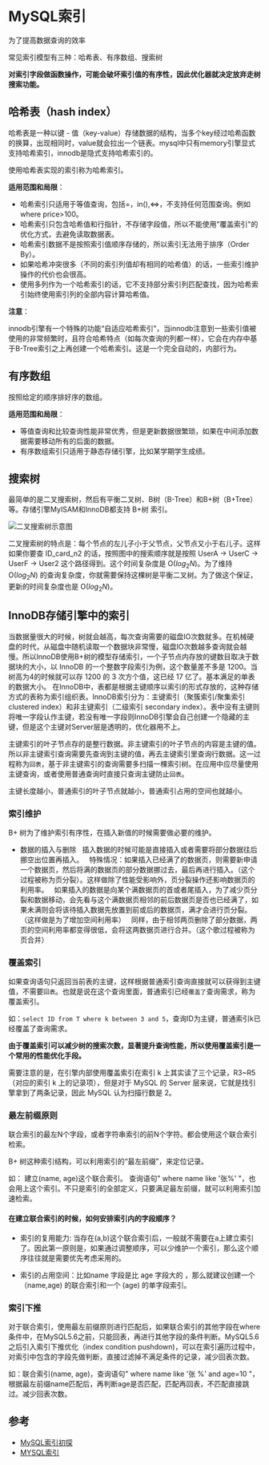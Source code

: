 # MySQL索引

为了提高数据查询的效率

常见索引模型有三种：哈希表、有序数组、搜索树

**对索引字段做函数操作，可能会破坏索引值的有序性，因此优化器就决定放弃走树搜索功能。**

## 哈希表（hash index）

哈希表是一种以键 - 值（key-value）存储数据的结构，当多个key经过哈希函数的换算，出现相同时，value就会拉出一个链表。mysql中只有memory引擎显式支持哈希索引，innodb是隐式支持哈希索引的。

使用哈希表实现的索引称为哈希索引。

**适用范围和局限**：

* 哈希索引只适用于等值查询，包括=，in(),<=>，不支持任何范围查询。例如where price>100。
* 哈希索引只包含哈希值和行指针，不存储字段值，所以不能使用"覆盖索引"的优化方式，去避免读取数据表。
* 哈希索引数据不是按照索引值顺序存储的，所以索引无法用于排序（Order By）。
* 如果哈希冲突很多（不同的索引列值却有相同的哈希值）的话，一些索引维护操作的代价也会很高。
* 使用多列作为一个哈希索引的话，它不支持部分索引列匹配查找，因为哈希索引始终使用索引列的全部内容计算哈希值。

**注意**：

innodb引擎有一个特殊的功能“自适应哈希索引”，当innodb注意到一些索引值被使用的非常频繁时，且符合哈希特点（如每次查询的列都一样），它会在内存中基于B-Tree索引之上再创建一个哈希索引。这是一个完全自动的，内部行为。

## 有序数组

按照给定的顺序排好序的数组。

**适用范围和局限**：

* 等值查询和比较查询性能非常优秀，但是更新数据很繁琐，如果在中间添加数据需要移动所有的后面的数据。
* 有序数组索引只适用于静态存储引擎，比如某学期学生成绩。

## 搜索树

最简单的是二叉搜索树，然后有平衡二叉树、B树（B-Tree）和B+树（B+Tree）等。存储引擎MyISAM和InnoDB都支持 B+树 索引。

![二叉搜索树示意图](../../../../youdaonote-images/51F1C08E6EC543CD86F9019A725C4AB4.png)

二叉搜索树的特点是：每个节点的左儿子小于父节点，父节点又小于右儿子。这样如果你要查 ID_card_n2 的话，按照图中的搜索顺序就是按照 UserA -> UserC -> UserF -> User2 这个路径得到。这个时间复杂度是 O($log_2N$)。为了维持 O($log_2N$) 的查询复杂度，你就需要保持这棵树是平衡二叉树。为了做这个保证，更新的时间复杂度也是 O($log_2N$)。

## InnoDB存储引擎中的索引

当数据量很大的时候，树就会越高，每次查询需要的磁盘IO次数就多。在机械硬盘的时代，从磁盘中随机读取一个数据块非常慢，磁盘IO次数越多查询就会越慢。所以InnoDB使用B+树的模型存储索引，一个子节点内存放的键数目取决于数据块的大小，以 InnoDB 的一个整数字段索引为例，这个数量差不多是 1200。当树高为4的时候就可以存 1200 的 3 次方个值，这已经 17 亿了。基本满足的单表的数据大小。
在InnoDB中，表都是根据主键顺序以索引的形式存放的，这种存储方式的表称为索引组织表。InnoDB索引分为：主键索引（聚簇索引/聚集索引 clustered index）和非主键索引（二级索引 secondary index）。表中没有主键则将唯一字段认作主键，若没有唯一字段则InnoDB引擎会自己创建一个隐藏的主键，但是这个主键对Server层是透明的，优化器用不上。

主键索引的叶子节点存的是整行数据。非主键索引的叶子节点的内容是主键的值。所以非主键索引查询需要先查询到主键的值，再去主键索引里查询行数据。这一过程称为`回表`，基于非主键索引的查询需要多扫描一棵索引树。在应用中应尽量使用主键查询，或者使用普通查询时直接只查询主键防止`回表`。

主键长度越小，普通索引的叶子节点就越小，普通索引占用的空间也就越小。

### 索引维护

B+ 树为了维护索引有序性，在插入新值的时候需要做必要的维护。

* 数据的插入与删除
    &nbsp;
    插入数据的时候可能是直接插入或者需要将部分数据往后挪空出位置再插入。
    &nbsp;
    特殊情况：如果插入已经满了的数据页，则需要新申请一个数据页，然后将满的数据页的部分数据挪过去，最后再进行插入。（这个过程被称为页分裂）。这样做除了性能受影响外，页分裂操作还影响数据页的利用率。
    &nbsp;
    如果插入的数据是向某个满数据页的首或者尾插入，为了减少页分裂和数据移动，会先看与这个满数据页相邻的前后数据页是否也已经满了，如果未满则会将该待插入数据先放置到前或后的数据页，满才会进行页分裂。（这样做是为了增加空间利用率）
    &nbsp;
    同样，由于相邻两页删除了部分数据，两页的空间利用率都变得很低，会将这两数据页进行合并。（这个歌过程被称为页合并）

### 覆盖索引

如果查询语句只返回当前表的主键，这样根据普通索引查询直接就可以获得到主键值，不需要`回表`。也就是说在这个查询里面，普通索引已经`覆盖了`查询需求，称为覆盖索引。

如：`select ID from T where k between 3 and 5`，查询ID为主键，普通索引k已经覆盖了查询需求。

**由于覆盖索引可以减少树的搜索次数，显著提升查询性能，所以使用覆盖索引是一个常用的性能优化手段。**

需要注意的是，在引擎内部使用覆盖索引在索引 k 上其实读了三个记录，R3~R5（对应的索引 k 上的记录项），但是对于 MySQL 的 Server 层来说，它就是找引擎拿到了两条记录，因此 MySQL 认为扫描行数是 2。

### 最左前缀原则

联合索引的最左N个字段，或者字符串索引的前N个字符。都会使用这个联合索引检索。

B+ 树这种索引结构，可以利用索引的“最左前缀”，来定位记录。

如： 建立(name, age)这个联合索引。 查询语句" where name like '张%' "，也会用上这个索引。不只是索引的全部定义，只要满足最左前缀，就可以利用索引加速检索。

#### **在建立联合索引的时候，如何安排索引内的字段顺序？**

* 索引的复用能力: 当存在(a,b)这个联合索引后，一般就不需要在a上建立索引了。因此第一原则是，如果通过调整顺序，可以少维护一个索引，那么这个顺序往往就是需要优先考虑采用的。

* 索引的占用空间：比如name 字段是比 age 字段大的 ，那么就建议创建一个（name,age) 的联合索引和一个 (age) 的单字段索引。

### 索引下推

对于联合索引，使用最左前缀原则进行匹配后，如果联合索引的其他字段在where条件中，在MySQL5.6之前，只能回表，再进行其他字段的条件判断。MySQL5.6之后引入索引下推优化（index condition pushdown)，可以在索引遍历过程中，对索引中包含的字段先做判断，直接过滤掉不满足条件的记录，减少回表次数。

如：联合索引(name, age)，查询语句" where name like '张 %' and age=10 "，根据最左前缀name匹配后，再判断age是否匹配，匹配再回表，不匹配直接跳过。减少回表次数。

## 参考

* [MySQL索引初探](https://www.cnblogs.com/ChangAn223/p/10747425.html)
* [MYSQL索引](https://www.cnblogs.com/Aiapple/p/5693239.html)
